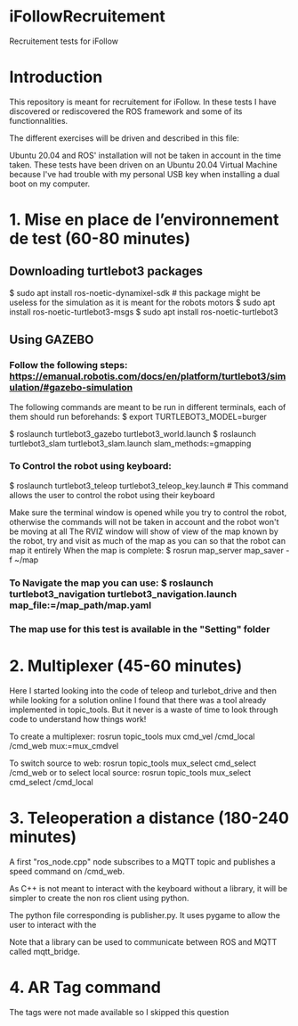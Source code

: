 # iFollowRecruitement
Recruitement tests for iFollow

#	Introduction
This repository is meant for recruitement for iFollow.
In these tests I have discovered or rediscovered the ROS framework and some of its functionnalities.

The different exercises will be driven and described in this file:

Ubuntu 20.04 and ROS' installation will not be taken in account in the time taken.
These tests have been driven on an Ubuntu 20.04 Virtual Machine because I've had trouble with my personal USB key when installing a dual boot on my computer.

#	1. Mise en place de l’environnement de test  (60-80 minutes)
##	Downloading turtlebot3 packages
$ sudo apt install ros-noetic-dynamixel-sdk	# this package might be useless for the simulation as it is meant for the robots motors
$ sudo apt install ros-noetic-turtlebot3-msgs
$ sudo apt install ros-noetic-turtlebot3

##	Using GAZEBO 
### Follow the following steps: https://emanual.robotis.com/docs/en/platform/turtlebot3/simulation/#gazebo-simulation
The following commands are meant to be run in different terminals, each of them should run beforehands: $ export TURTLEBOT3_MODEL=burger

$ roslaunch turtlebot3_gazebo turtlebot3_world.launch
$ roslaunch turtlebot3_slam turtlebot3_slam.launch slam_methods:=gmapping 
###	To Control the robot using keyboard:
$ roslaunch turtlebot3_teleop turtlebot3_teleop_key.launch # This command allows the user to control the robot using their keyboard

Make sure the terminal window is opened while you try to control the robot, otherwise the commands will not be taken in account and the robot won't be moving at all
The RVIZ window will show of view of the map known by the robot, try and visit as much of the map as you can so that the robot can map it entirely
When the map is complete: 
$ rosrun map_server map_saver -f ~/map

###	To Navigate the map you can use: $ roslaunch turtlebot3_navigation turtlebot3_navigation.launch map_file:=/map_path/map.yaml

###	The map use for this test is available in the "Setting" folder

#	2. Multiplexer (45-60 minutes)
Here I started looking into the code of teleop and turlebot_drive and then while looking for a solution online I found that there was a tool already implemented in topic_tools. But it never is a waste of time to look through code to understand how things work! 

To create a multiplexer:
rosrun topic_tools mux cmd_vel /cmd_local /cmd_web mux:=mux_cmdvel

To switch source to web:
rosrun topic_tools mux_select  cmd_select /cmd_web
or to select local source:
rosrun topic_tools mux_select  cmd_select /cmd_local

#	3. Teleoperation a distance (180-240 minutes)

A first "ros_node.cpp" node subscribes to a MQTT topic and publishes a speed command on /cmd_web.

As C++ is not meant to interact with the keyboard without a library, it will be simpler to create the non ros client using python.

The python file corresponding is publisher.py. It uses pygame to allow the user to interact with the 

Note that a library can be used to communicate between ROS and MQTT called mqtt_bridge.

# 4. AR Tag command

The tags were not made available so I skipped this question
 









